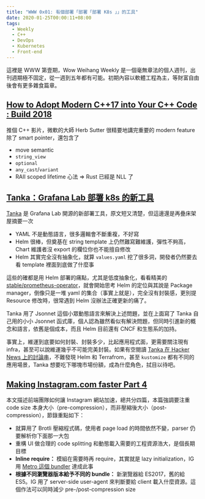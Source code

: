 ```yaml
---
title: "WWW 0x01: 有個部署「部署「部署 K8s 」」的工具"
date: 2020-01-25T00:00:11+08:00
tags:
  - Weekly
  - C++
  - DevOps
  - Kubernetes
  - Front-end
---
```


這裡是 WWW 第壹期，Wow Weihang Weekly 是一個毫無章法的個人週刊，出刊週期極不固定，從一週到五年都有可能。初期內容以軟體工程為主，等財富自由後會有更多雜食篇章。

## [How to Adopt Modern C++17 into Your C++ Code : Build 2018](https://youtu.be/UsrHQAzSXkA)

推個 C++ 影片，微軟的大師 Herb Sutter 很精要地講完重要的 modern feature
除了 smart pointer，還包含了

- move semantic
- `string_view`
- `optional`
- `any_cast`/`variant`
- RAII scoped lifetime 心法 => Rust 已經是 NLL 了

## [Tanka：Grafana Lab 部署 k8s 的新工具](https://grafana.com/blog/2020/01/09/introducing-tanka-our-way-of-deploying-to-kubernetes/)

[Tanka](https://tanka.dev/) 是 Grafana Lab 開源的新部署工具，原文短又清楚，但這邊還是再疊床架屋摘要一次

- YAML 不是動態語言，很多邏輯會不斷重複，不好寫
- Helm 很棒，但奠基在 string template 上仍然難寫難維護，彈性不夠高，Chart 維護者沒 export 的欄位你也不能擅自修改
- Helm 其實完全沒有抽象化，就算 `values.yaml` 挖了很多洞，開發者仍然要去看 template 裡面到底做了什麼事

這些的確都是用 Helm 部署的痛點，尤其是低度抽象化，看看精美的 [stable/prometheus-operator](https://github.com/helm/charts/tree/master/stable/prometheus-operator)，就會開始思考 Helm 的定位與其說是 Package manager，倒像只是一堆 yaml 的集合（事實上就是），完全沒有封裝感，更別提 Resource 修改時，很常遇到 Helm 沒辦法正確更新的痛了。

Tanka 用了 Jsonnet 這個小眾動態語言來解決上述問題，並在上面寫了 Tanka 自己用的小小 Jsonnet 函式庫，個人認為雖然看似有解決問題，但同時引進新的概念和語言，依舊是個成本，而且 Helm 目前還有 CNCF 和生態系的加持。

事實上，維運到底要如何封裝、封裝多少，比起應用程式面，更需要關注現有 infra，甚至可以說維運幾乎不可能完美封裝。如果有空閱讀 [Tanka 在 Hacker News 上的討論串](https://news.ycombinator.com/item?id=22011251)，不難發現 Helm 和 Terrafrom，甚至 `kustomize` 都有不同的應用場景，Tanka 想要吃下哪塊市場份額，成為什麼角色，拭目以待吧。

## [Making Instagram.com faster Part 4](https://instagram-engineering.com/making-instagram-com-faster-code-size-and-execution-optimizations-part-4-57668be796a8)

本文描述前端團隊如何讓 Instagram 網站加速，總共分四篇，本篇強調要注重 code size 本身大小（pre-compression），而非壓縮後大小（post-compression），節錄重點如下：

- 就算用了 Brotli 壓縮程式碼，使用者 page load 的時間依然不變，parser 仍要解析你下面那一大包
- 重構 UI 做合理的 code splitting 和動態載入需要的工程資源浩大，是個長期目標
- **Inline require：** 模組在需要時再 require，其實就是 lazy initialization，IG 用 [Metro 這個 bundler](https://facebook.github.io/metro/) 達成此事
- **根據不同瀏覽器版本給予不同的 bundle：** 新瀏覽器給 ES2017，舊的給 ES5。IG 用了 server-side user-agent 來判斷要給 client 載入什麼資源。這個作法可以同時減少 pre-/post-compression size
